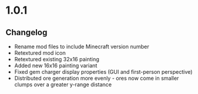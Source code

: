 # 1.0.1

## Changelog
- Rename mod files to include Minecraft version number
- Retextured mod icon
- Retextured existing 32x16 painting
- Added new 16x16 painting variant
- Fixed gem charger display properties (GUI and first-person perspective)
- Distributed ore generation more evenly - ores now come in smaller clumps over a greater y-range distance